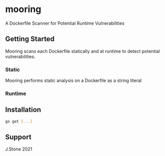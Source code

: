 # mooring

A Dockerfile Scanner for Potential Runtime Vulnerabilities

## Getting Started

Mooring scans each Dockerfile statically and at runtime to detect potential vulnerabilities.

### Static

Mooring performs static analysis on a Dockerfile as a string literal 

### Runtime

## Installation

```bash
go get [...]
```

## Support

J.Stone 2021
